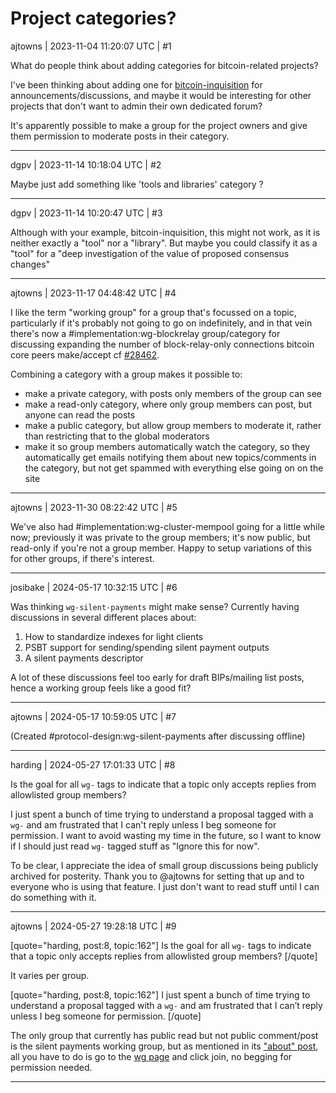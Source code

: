 # Project categories?

ajtowns | 2023-11-04 11:20:07 UTC | #1

What do people think about adding categories for bitcoin-related projects?

I've been thinking about adding one for [bitcoin-inquisition](https://github.com/bitcoin-inquisition/bitcoin/wiki) for announcements/discussions, and maybe it would be interesting for other projects that don't want to admin their own dedicated forum?

It's apparently possible to make a group for the project owners and give them permission to moderate posts in their category.

-------------------------

dgpv | 2023-11-14 10:18:04 UTC | #2

Maybe just add something like 'tools and libraries' category ?

-------------------------

dgpv | 2023-11-14 10:20:47 UTC | #3

Although with your example, bitcoin-inquisition, this might not work, as it is neither exactly a "tool" nor a "library". But maybe you could classify it as a "tool" for a "deep investigation of the value of proposed consensus changes"

-------------------------

ajtowns | 2023-11-17 04:48:42 UTC | #4

I like the term "working group" for a group that's focussed on a topic, particularly if it's probably not going to go on indefinitely, and in that vein there's now a #implementation:wg-blockrelay group/category for discussing expanding the number of block-relay-only connections bitcoin core peers make/accept cf [#28462](https://github.com/bitcoin/bitcoin/issues/28462).

Combining a category with a group makes it possible to:
 * make a private category, with posts only members of the group can see
 * make a read-only category, where only group members can post, but anyone can read the posts
 * make a public category, but allow group members to moderate it, rather than restricting that to the global moderators
 * make it so group members automatically watch the category, so they automatically get emails notifying them about new topics/comments in the category, but not get spammed with everything else going on on the site

-------------------------

ajtowns | 2023-11-30 08:22:42 UTC | #5

We've also had #implementation:wg-cluster-mempool going for a little while now; previously it was private to the group members; it's now public, but read-only if you're not a group member. Happy to setup variations of this for other groups, if there's interest.

-------------------------

josibake | 2024-05-17 10:32:15 UTC | #6

Was thinking `wg-silent-payments` might make sense? Currently having discussions in several different places about:

1. How to standardize indexes for light clients
2. PSBT support for sending/spending silent payment outputs
3. A silent payments descriptor

A lot of these discussions feel too early for draft BIPs/mailing list posts, hence a working group feels like a good fit?

-------------------------

ajtowns | 2024-05-17 10:59:05 UTC | #7

(Created #protocol-design:wg-silent-payments after discussing offline)

-------------------------

harding | 2024-05-27 17:01:33 UTC | #8

Is the goal for all `wg-` tags to indicate that a topic only accepts replies from allowlisted group members?

I just spent a bunch of time trying to understand a proposal tagged with a `wg-` and am frustrated that I can't reply unless I beg someone for permission.  I want to avoid wasting my time in the future, so I want to know if I should just read `wg-` tagged stuff as "Ignore this for now".

To be clear, I appreciate the idea of small group discussions being publicly archived for posterity.  Thank you to @ajtowns for setting that up and to everyone who is using that feature.   I just don't want to read stuff until I can do something with it.

-------------------------

ajtowns | 2024-05-27 19:28:18 UTC | #9

[quote="harding, post:8, topic:162"]
Is the goal for all `wg-` tags to indicate that a topic only accepts replies from allowlisted group members?
[/quote]

It varies per group.

[quote="harding, post:8, topic:162"]
I just spent a bunch of time trying to understand a proposal tagged with a `wg-` and am frustrated that I can’t reply unless I beg someone for permission.
[/quote]

The only group that currently has public read but not public comment/post is the silent payments working group, but as mentioned in its ["about" post](https://delvingbitcoin.org/t/about-the-wg-silent-payments-category/876), all you have to do is go to the [wg page](https://delvingbitcoin.org/g/wg-silent-payments) and click join, no begging for permission needed.

-------------------------

